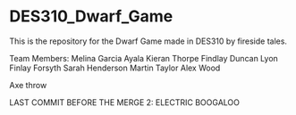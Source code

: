 # DES310_Dwarf_Game
This is the repository for the Dwarf Game made in DES310 by fireside tales.

Team Members:
Melina Garcia Ayala
Kieran Thorpe
Findlay Duncan Lyon
Finlay Forsyth
Sarah Henderson
Martin Taylor
Alex Wood

Axe throw

LAST COMMIT BEFORE THE MERGE 2: ELECTRIC BOOGALOO